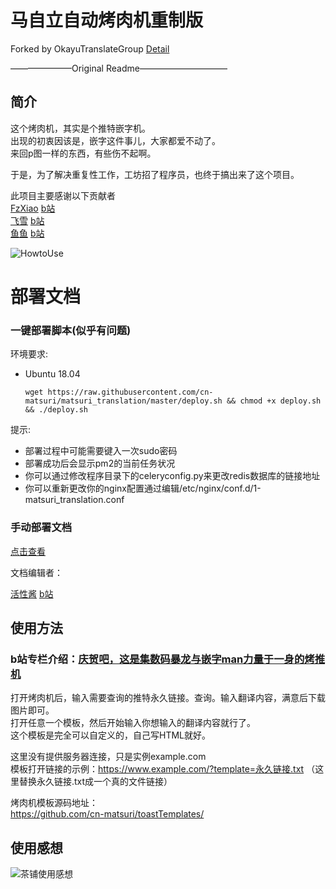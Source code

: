 # 马自立自动烤肉机重制版

Forked by OkayuTranslateGroup
[Detail](./modification.md)

———————Original Readme——————————

## 简介
这个烤肉机，其实是个推特嵌字机。  
出现的初衷因该是，嵌字这件事儿，大家都爱不动了。  
来回p图一样的东西，有些伤不起啊。  

于是，为了解决重复性工作，工坊招了程序员，也终于搞出来了这个项目。  

此项目主要感谢以下贡献者  
[FzXiao](https://github.com/fzxiao233) [b站](https://space.bilibili.com/2387011)  
[飞雪](https://github.com/wudifeixue) [b站](http://space.bilibili.com/739848)  
[鱼鱼](https://github.com/yuyuyzl) [b站](https://space.bilibili.com/1534590)  

![HowtoUse](https://raw.githubusercontent.com/cn-matsuri/matsuri_translation/master/tt_how_to_use.gif)

# 部署文档

### 一键部署脚本(似乎有问题)

环境要求:

- Ubuntu 18.04

    `wget https://raw.githubusercontent.com/cn-matsuri/matsuri_translation/master/deploy.sh && chmod +x deploy.sh && ./deploy.sh`

提示:

- 部署过程中可能需要键入一次sudo密码
- 部署成功后会显示pm2的当前任务状况
- 你可以通过修改程序目录下的celeryconfig.py来更改redis数据库的链接地址
- 你可以重新更改你的nginx配置通过编辑/etc/nginx/conf.d/1-matsuri_translation.conf

### 手动部署文档

[点击查看](deploy.md)

文档编辑者：

[活性酱](https://github.com/inactive-virus) [b站](https://space.bilibili.com/6250373)

## 使用方法

### b站专栏介绍：[庆贺吧，这是集数码暴龙与嵌字man力量于一身的烤推机](https://www.bilibili.com/read/cv3081959)  
打开烤肉机后，输入需要查询的推特永久链接。查询。输入翻译内容，满意后下载图片即可。  
打开任意一个模板，然后开始输入你想输入的翻译内容就行了。  
这个模板是完全可以自定义的，自己写HTML就好。  

这里没有提供服务器连接，只是实例example.com  
模板打开链接的示例：https://www.example.com/?template=永久链接.txt  （这里替换永久链接.txt成一个真的文件链接）


烤肉机模板源码地址：  
https://github.com/cn-matsuri/toastTemplates/

## 使用感想

![茶铺使用感想](https://raw.githubusercontent.com/cn-matsuri/matsuri_translation/master/testimonial.png "茶铺使用感想")
